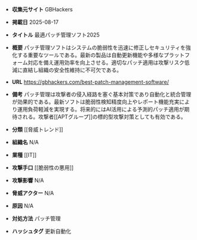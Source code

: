 - **収集元サイト**
GBHackers

- **掲載日**
2025-08-17

- **タイトル**
最適パッチ管理ソフト2025

- **概要**
パッチ管理ソフトはシステムの脆弱性を迅速に修正しセキュリティを強化する重要なツールである。最新の製品は自動更新機能や多様なプラットフォーム対応を備え運用効率を向上させる。適切なパッチ適用は攻撃リスク低減に直結し組織の安全性維持に不可欠である。

- **URL**
https://gbhackers.com/best-patch-management-software/

- **備考**
パッチ管理は攻撃者の侵入経路を塞ぐ基本対策であり自動化と統合管理が効果的である。最新ソフトは脆弱性検知精度向上やレポート機能充実により運用負荷軽減を実現する。将来的にはAI活用による予測的パッチ適用が期待される。攻撃者[[APTグループ]]の標的型攻撃対策としても有効である。

- **分類**
[[脅威トレンド]]

- **組織名**
N/A

- **業種**
[[IT]]

- **攻撃手口**
[[脆弱性の悪用]]

- **攻撃影響**
N/A

- **脅威アクター**
N/A

- **原因**
N/A

- **対処方法**
パッチ管理

- **ハッシュタグ**
更新自動化
